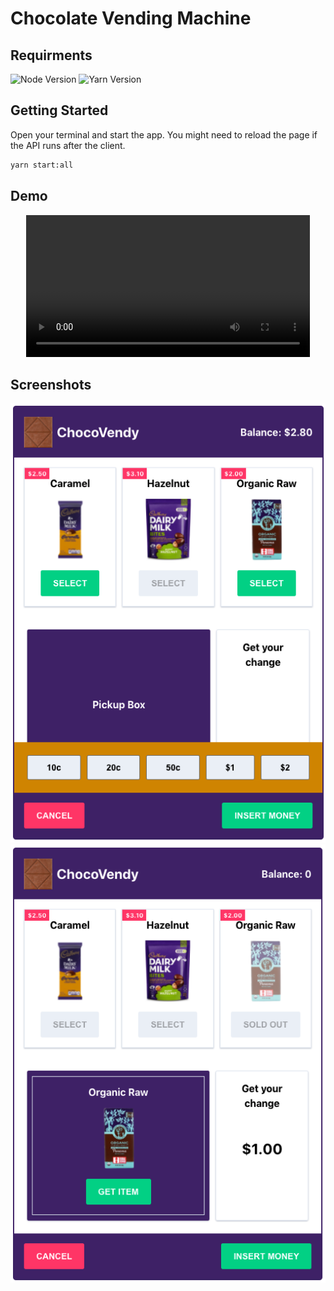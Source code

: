 # Chocolate Vending Machine

## Requirments

![Node Version](https://img.shields.io/badge/Node-%3D%3E%20v14.17.0-blue)
![Yarn Version](https://img.shields.io/badge/Yarn-%3D%3E%20v1.22.10-blue)

## Getting Started

Open your terminal and start the app. You might need to reload the page if the API runs after the client.

```bash
yarn start:all
```

## Demo

<p align="center">
    <video width="90%" controls>
        <source src="./demo/chocolate-vending-machine-demo.mov" type="video/mov">
        Your browser does not support HTML video.
    </video>
</p>

## Screenshots

<p align="center">
    <img src="./packages/vending-machine/public/screenshot-1.png" alt="Screenshot 1" />
    <img src="./packages/vending-machine/public/screenshot-2.png" alt="Screenshot 2" />
</p>
